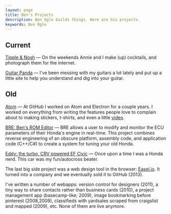 ```yaml
---
layout: page
title: Ben's Projects
description: Ben Ogle builds things. Here are his projects.
keywords: Ben Ogle
---
```


Current
-------

[Tipple & Nosh](https://www.instagram.com/tippleandnosh/) &mdash; On the weekends Annie and I make (up) cocktails, and photograph them for the internet.

[Guitar Panda](http://guitarpanda.com) &mdash; I've been messing with my guitars a lot lately and put up a little site to help you understand and dig into your guitar.

Old
---

[Atom](https://atom.io) &mdash; At GitHub I worked on Atom and Electron for a couple years. I worked on everything from writing the features people love to complain about to making stickers, t-shirts, and even a little [video](https://youtu.be/Y7aEiVwBAdk).

[BRE: Ben's ROM Editor](/projects/bre.html) &mdash; BRE allows a user to
modify and monitor the ECU parameters of their Honda's engine in real-time.
This project combines reverse engineering of an obscure platform, assembly
code, and application code (C++/C#) to create a system for tuning your old
Honda.

[Eddy: the turbo, CRV powered EF Civic](/projects/eddy.html) &mdash; Once upon
a time I was a Honda nerd. This car was my fun/autocross beater.

The last big side project was a web design tool in the browser: [Easel.io](http://easel.io). It turned into a company and we eventually sold it to GitHub (2013).

I've written a number of webapps: version control for designers (2011), a tiny
way to share contacts rather than business cards (2010), a project management
app (basecamp-like; 2009), image bookmarking before pinterest (2008,2009),
classifieds with yardsales scraped from craigslist and mapped (2009), etc. None of them are live anymore.
